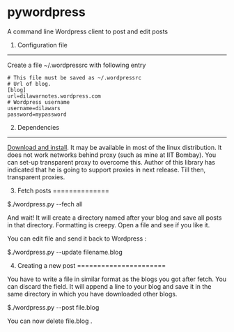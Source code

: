 pywordpress
===========

A command line Wordpress client to post and edit posts

1. Configuration file 
---------------------
Create a file ~/.wordpressrc with following entry 

    # This file must be saved as ~/.wordpressrc 
    # Url of blog. 
    [blog]
    url=dilawarnotes.wordpress.com
    # Wordpress username
    username=dilawars
    password=mypassword

2. Dependencies 
----------------

  [Download and install](https://github.com/maxcutler/python-wordpress-xmlrpc/blob/master/docs/index.rst). It may be available in most of the linux distribution. It does not work
  networks behind proxy (such as mine at IIT Bombay). You can set-up transparent
  proxy to overcome this. Author of this library has indicated that he is going
  to support proxies in next release. Till then, transparent proxies.

3. Fetch posts 
==============
  
  $./wordpress.py --fech all 

  And wait! It will create a directory named after your blog and save all posts
  in that directory. Formatting is creepy. Open a file and see if you like it.

  You can edit file and send it back to Wordpress :

  $./wordpress.py --update filename.blog 

4. Creating a new post 
======================
  
  You have to write a file in similar format as the blogs you got after fetch.
  You can discard the <ID> </ID> field. It will append a <ID> </ID> line to your
  blog and save it in the same directory in which you have downloaded other
  blogs. 

  $./wordpress.py --post file.blog 

  You can now delete file.blog .

